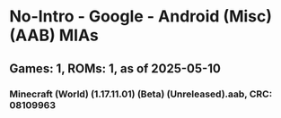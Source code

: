 # No-Intro - Google - Android (Misc) (AAB) MIAs
## Games: 1, ROMs: 1, as of 2025-05-10

### Minecraft (World) (1.17.11.01) (Beta) (Unreleased).aab, CRC: 08109963
